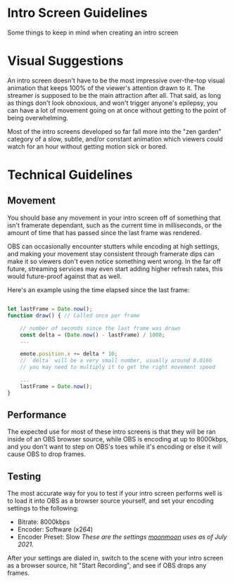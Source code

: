 # Intro Screen Guidelines
Some things to keep in mind when creating an intro screen

# Visual Suggestions

An intro screen doesn't have to be the most impressive over-the-top visual animation that keeps 100% of the viewer's attention drawn to it. The streamer is supposed to be the main attraction after all. That said, as long as things don't look obnoxious, and won't trigger anyone's epilepsy, you can have a lot of movement going on at once without getting to the point of being overwhelming.

Most of the intro screens developed so far fall more into the "zen garden" category of a slow, subtle, and/or constant animation which viewers could watch for an hour without getting motion sick or bored.

# Technical Guidelines

## Movement
You should base any movement in your intro screen off of something that isn't framerate dependant, such as the current time in milliseconds, or the amount of time that has passed since the last frame was rendered.

OBS can occasionally encounter stutters while encoding at high settings, and making your movement stay consistent through framerate dips can make it so viewers don't even notice something went wrong. In the far off future, streaming services may even start adding higher refresh rates, this would future-proof against that as well.

Here's an example using the time elapsed since the last frame:
```js

let lastFrame = Date.now();
function draw() { // Called once per frame

    // number of seconds since the last frame was drawn
    const delta = (Date.now() - lastFrame) / 1000;
    ...

    emote.position.x += delta * 10; 
    // `delta` will be a very small number, usually around 0.0166
    // you may need to multiply it to get the right movement speed

    ...
    lastFrame = Date.now();
}
```


## Performance
The expected use for most of these intro screens is that they will be ran inside of an OBS browser source, while OBS is encoding at up to 8000kbps, and you don't want to step on OBS's toes while it's encoding or else it will cause OBS to drop frames.

## Testing
The most accurate way for you to test if your intro screen performs well is to load it into OBS as a browser source yourself, and set your encoding settings to the following:
- Bitrate: 8000kbps
- Encoder: Software (x264)
- Encoder Preset: Slow
*These are the settings [moonmoon](https://twitch.tv/moonmoon) uses as of July 2021.*

After your settings are dialed in, switch to the scene with your intro screen as a browser source, hit "Start Recording", and see if OBS drops any frames.
